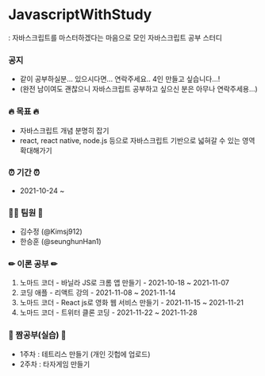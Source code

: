 # JavascriptWithStudy
: 자바스크립트를 마스터하겠다는 마음으로 모인 자바스크립트 공부 스터디 

### 공지
- 같이 공부하실분... 있으시다면... 연락주세요.. 4인 만들고 싶습니다...! 
- (완전 남이여도 괜찮으니 자바스크립트 공부하고 싶으신 분은 아무나 연락주세용...)



### 🔥 목표 🔥
- 자바스크립트 개념 분명히 잡기
- react, react native, node.js 등으로 자바스크립트 기반으로 넓혀갈 수 있는 영역 확대해가기



### ⏰ 기간 ⏰
- 2021-10-24 ~



### 🙋‍♂️ 팀원 🙋‍
- 김수정 (@Kimsj912)
- 한승훈 (@seunghunHan1)



### ✏ 이론 공부 ✏
  1. 노마드 코더 - 바닐라 JS로 크롬 앱 만들기 
    - 2021-10-18 ~ 2021-11-07
  2. 코딩 애플 - 리액트 강의
    - 2021-11-08 ~ 2021-11-14
  3. 노마드 코더 - React js로 영화 웹 서비스 만들기
    - 2021-11-15 ~ 2021-11-21
  4. 노마드 코더 - 트위터 클론 코딩
    - 2021-11-22 ~ 2021-11-28



### 📝 짬공부(실습) 📝
- 1주차 : 테트리스 만들기 (개인 깃헙에 업로드)
- 2주차 : 타자게임 만들기

